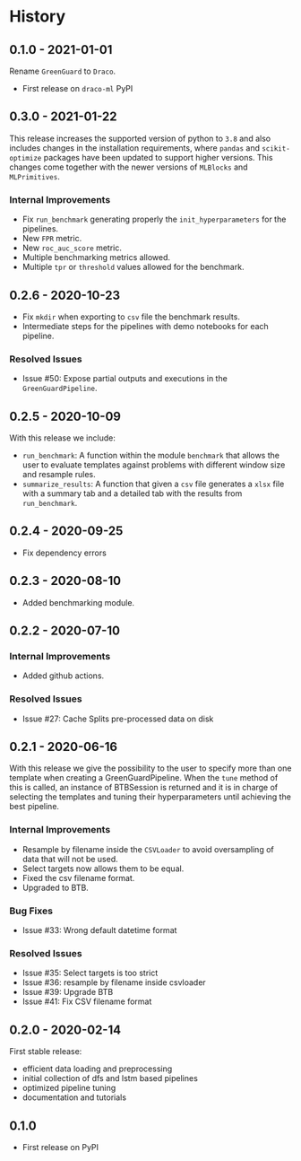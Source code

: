 # History

## 0.1.0 - 2021-01-01

Rename ``GreenGuard`` to ``Draco``.

* First release on ``draco-ml`` PyPI

## 0.3.0 - 2021-01-22

This release increases the supported version of python to `3.8` and also includes changes
in the installation requirements, where ``pandas`` and ``scikit-optimize`` packages have
been updated to support higher versions. This changes come together with the newer versions
of ``MLBlocks`` and ``MLPrimitives``.

### Internal Improvements

* Fix ``run_benchmark`` generating properly the ``init_hyperparameters`` for the pipelines.
* New ``FPR`` metric.
* New ``roc_auc_score`` metric.
* Multiple benchmarking metrics allowed.
* Multiple ``tpr`` or ``threshold`` values allowed for the benchmark.

## 0.2.6 - 2020-10-23

* Fix ``mkdir`` when exporting to ``csv`` file the benchmark results.
* Intermediate steps for the pipelines with demo notebooks for each pipeline.

### Resolved Issues

* Issue #50: Expose partial outputs and executions in the ``GreenGuardPipeline``.

## 0.2.5 - 2020-10-09

With this release we include:

* `run_benchmark`: A function within the module `benchmark` that allows the user to evaluate
templates against problems with different window size and resample rules.
* `summarize_results`: A function that given a `csv` file generates a `xlsx` file with a summary
tab and a detailed tab with the results from `run_benchmark`.

## 0.2.4 - 2020-09-25

* Fix dependency errors

## 0.2.3 - 2020-08-10

* Added benchmarking module.

## 0.2.2 - 2020-07-10

### Internal Improvements

* Added github actions.

### Resolved Issues

* Issue #27: Cache Splits pre-processed data on disk

## 0.2.1 - 2020-06-16

With this release we give the possibility to the user to specify more than one template when
creating a GreenGuardPipeline. When the `tune` method of this is called, an instance of BTBSession
is returned and it is in charge of selecting the templates and tuning their hyperparameters until
achieving the best pipeline.

### Internal Improvements

* Resample by filename inside the `CSVLoader` to avoid oversampling of data that will not be used.
* Select targets now allows them to be equal.
* Fixed the csv filename format.
* Upgraded to BTB.

### Bug Fixes

* Issue #33: Wrong default datetime format

### Resolved Issues

* Issue #35: Select targets is too strict
* Issue #36: resample by filename inside csvloader
* Issue #39: Upgrade BTB
* Issue #41: Fix CSV filename format

## 0.2.0 - 2020-02-14

First stable release:

* efficient data loading and preprocessing
* initial collection of dfs and lstm based pipelines
* optimized pipeline tuning
* documentation and tutorials

## 0.1.0

* First release on PyPI
